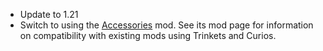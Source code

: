 - Update to 1.21
- Switch to using the [Accessories](https://modrinth.com/mod/accessories) mod. See its mod page for information on compatibility with existing mods using Trinkets and Curios.
